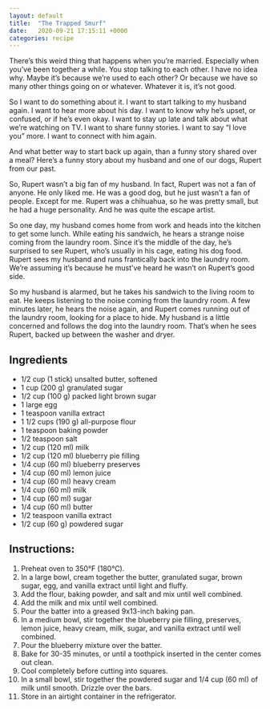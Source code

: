 ```yaml
---
layout: default
title:  "The Trapped Smurf"
date:   2020-09-21 17:15:11 +0000
categories: recipe
---
```

There’s this weird thing that happens when you’re married. Especially when you’ve been together a while. You stop talking to each other. I have no idea why. Maybe it’s because we’re used to each other? Or because we have so many other things going on or whatever. Whatever it is, it’s not good.

So I want to do something about it. I want to start talking to my husband again. I want to hear more about his day. I want to know why he’s upset, or confused, or if he’s even okay. I want to stay up late and talk about what we’re watching on TV. I want to share funny stories. I want to say “I love you” more. I want to connect with him again.

And what better way to start back up again, than a funny story shared over a meal? Here’s a funny story about my husband and one of our dogs, Rupert from our past.

So, Rupert wasn’t a big fan of my husband. In fact, Rupert was not a fan of anyone. He only liked me. He was a good dog, but he just wasn’t a fan of people. Except for me. Rupert was a chihuahua, so he was pretty small, but he had a huge personality. And he was quite the escape artist.

So one day, my husband comes home from work and heads into the kitchen to get some lunch. While eating his sandwich, he hears a strange noise coming from the laundry room. Since it’s the middle of the day, he’s surprised to see Rupert, who’s usually in his cage, eating his dog food. Rupert sees my husband and runs frantically back into the laundry room. We’re assuming it’s because he must’ve heard he wasn’t on Rupert’s good side.

So my husband is alarmed, but he takes his sandwich to the living room to eat. He keeps listening to the noise coming from the laundry room. A few minutes later, he hears the noise again, and Rupert comes running out of the laundry room, looking for a place to hide. My husband is a little concerned and follows the dog into the laundry room. That’s when he sees Rupert, backed up between the washer and dryer.
## Ingredients

- 1/2 cup (1 stick) unsalted butter, softened
- 1 cup (200 g) granulated sugar
- 1/2 cup (100 g) packed light brown sugar
- 1 large egg
- 1 teaspoon vanilla extract
- 1 1/2 cups (190 g) all-purpose flour
- 1 teaspoon baking powder
- 1/2 teaspoon salt
- 1/2 cup (120 ml) milk
- 1/2 cup (120 ml) blueberry pie filling
- 1/4 cup (60 ml) blueberry preserves
- 1/4 cup (60 ml) lemon juice
- 1/4 cup (60 ml) heavy cream
- 1/4 cup (60 ml) milk
- 1/4 cup (60 ml) sugar
- 1/4 cup (60 ml) butter
- 1/2 teaspoon vanilla extract
- 1/2 cup (60 g) powdered sugar


## Instructions:

1. Preheat oven to 350°F (180°C).
2. In a large bowl, cream together the butter, granulated sugar, brown sugar, egg, and vanilla extract until light and fluffy.
3. Add the flour, baking powder, and salt and mix until well combined.
4. Add the milk and mix until well combined.
5. Pour the batter into a greased 9x13-inch baking pan.
6. In a medium bowl, stir together the blueberry pie filling, preserves, lemon juice, heavy cream, milk, sugar, and vanilla extract until well combined.
7. Pour the blueberry mixture over the batter.
8. Bake for 30-35 minutes, or until a toothpick inserted in the center comes out clean.
9. Cool completely before cutting into squares.
10. In a small bowl, stir together the powdered sugar and 1/4 cup (60 ml) of milk until smooth. Drizzle over the bars.
11. Store in an airtight container in the refrigerator.

